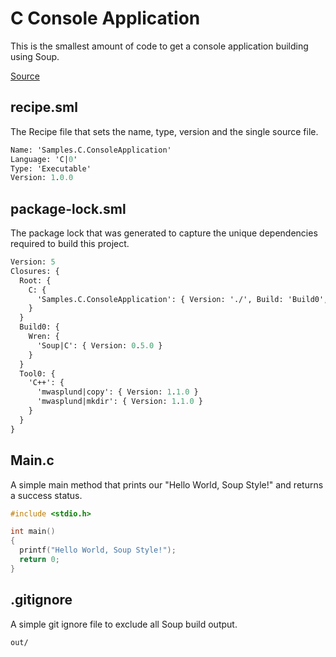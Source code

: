 #  C Console Application
This is the smallest amount of code to get a console application building using Soup.

[Source](https://github.com/soup-build/soup/tree/main/samples/c/console-application)

## recipe.sml
The Recipe file that sets the name, type, version and the single source file.
```sml
Name: 'Samples.C.ConsoleApplication'
Language: 'C|0'
Type: 'Executable'
Version: 1.0.0
```

## package-lock.sml
The package lock that was generated to capture the unique dependencies required to build this project.
```sml
Version: 5
Closures: {
  Root: {
    C: {
      'Samples.C.ConsoleApplication': { Version: './', Build: 'Build0', Tool: 'Tool0' }
    }
  }
  Build0: {
    Wren: {
      'Soup|C': { Version: 0.5.0 }
    }
  }
  Tool0: {
    'C++': {
      'mwasplund|copy': { Version: 1.1.0 }
      'mwasplund|mkdir': { Version: 1.1.0 }
    }
  }
}
```

## Main.c
A simple main method that prints our "Hello World, Soup Style!" and returns a success status.
```c
#include <stdio.h>

int main()
{
  printf("Hello World, Soup Style!");
  return 0;
}
```

## .gitignore
A simple git ignore file to exclude all Soup build output.
```
out/
```